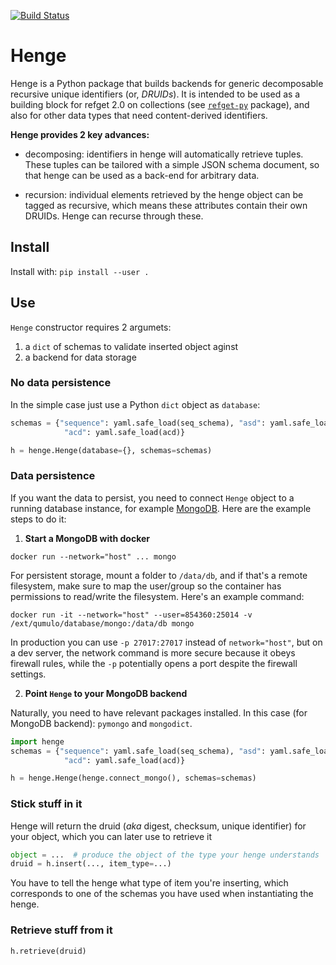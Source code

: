 [![Build Status](https://travis-ci.com/databio/henge.svg?branch=master)](https://travis-ci.com/databio/henge)

# Henge 

Henge is a Python package that builds backends for generic decomposable recursive unique identifiers (or, *DRUIDs*). It is intended to be used as a building block for refget 2.0 on collections (see [`refget-py`](https://github.com/databio/refget-py) package), and also for other data types that need content-derived identifiers.

**Henge provides 2 key advances:**

- decomposing: identifiers in henge will automatically retrieve tuples. These tuples can be tailored with a simple JSON schema document, so that henge can be used as a back-end for arbitrary data.

- recursion: individual elements retrieved by the henge object can be tagged as recursive, which means these attributes contain their own DRUIDs. Henge can recurse through these.

## Install

Install with: `pip install --user .`


## Use

`Henge` constructor requires 2 argumets: 

1. a `dict` of schemas to validate inserted object aginst
2. a backend for data storage 

### No data persistence

In the simple case just use a Python `dict` object as `database`:

```python
schemas = {"sequence": yaml.safe_load(seq_schema), "asd": yaml.safe_load(asd),
            "acd": yaml.safe_load(acd)}

h = henge.Henge(database={}, schemas=schemas)

```

### Data persistence

If you want the data to persist, you need to connect `Henge` object to a running database instance, for example [MongoDB](https://www.mongodb.com/). Here are the example steps to do it:


1. **Start a MongoDB with docker**

```
docker run --network="host" ... mongo
```

For persistent storage, mount a folder to `/data/db`, and if that's a remote filesystem, make sure to map the user/group so the container has permissions to read/write the filesystem. Here's an example command: 

```
docker run -it --network="host" --user=854360:25014 -v /ext/qumulo/database/mongo:/data/db mongo
```

In production you can use `-p 27017:27017` instead of `network="host"`, but on a dev server, the network command is more secure because it obeys firewall rules, while the `-p` potentially opens a port despite the firewall settings.

2. **Point `Henge` to your MongoDB backend**

Naturally, you need to have relevant packages installed.  In this case (for MongoDB backend): `pymongo` and `mongodict`.

```python
import henge
schemas = {"sequence": yaml.safe_load(seq_schema), "asd": yaml.safe_load(asd),
            "acd": yaml.safe_load(acd)}

h = henge.Henge(henge.connect_mongo(), schemas=schemas)
```


### Stick stuff in it

Henge will return the druid (*aka* digest, checksum, unique identifier) for your object, which you can later use to retrieve it

```python
object = ...  # produce the object of the type your henge understands
druid = h.insert(..., item_type=...)
```

You have to tell the henge what type of item you're inserting, which corresponds to one of the schemas you have used when instantiating the henge.

### Retrieve stuff from it

```python
h.retrieve(druid)
```
